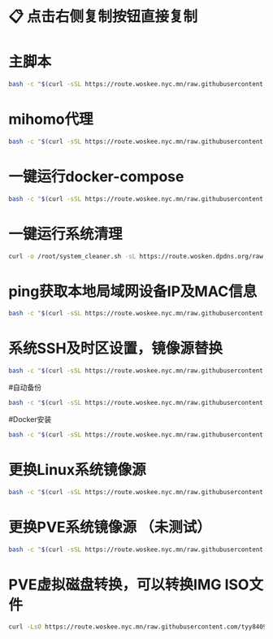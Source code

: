 # 📋 点击右侧复制按钮直接复制


# 主脚本
```bash
bash -c "$(curl -sSL https://route.woskee.nyc.mn/raw.githubusercontent.com/tyy840913/backup/main/main.sh)"
```
# mihomo代理
```bash
bash -c "$(curl -sSL https://route.woskee.nyc.mn/raw.githubusercontent.com/tyy840913/backup/main/mihomo_install.sh)"
```

# 一键运行docker-compose
```bash
bash -c "$(curl -sSL https://route.woskee.nyc.mn/raw.githubusercontent.com/tyy840913/backup/main/docker-compose.sh)"
```

# 一键运行系统清理
```bash
curl -o /root/system_cleaner.sh -sL https://route.wosken.dpdns.org/raw.githubusercontent.com/tyy840913/backup/refs/heads/main/system_cleaner.sh && chmod +x /root/system_cleaner.sh && /root/system_cleaner.sh --install-cron
```

# ping获取本地局域网设备IP及MAC信息
```bash
bash -c "$(curl -sSL https://route.woskee.nyc.mn/raw.githubusercontent.com/tyy840913/backup/main/ping_ip.sh)"
```

# 系统SSH及时区设置，镜像源替换

```bash
bash -c "$(curl -sSL https://route.woskee.nyc.mn/raw.githubusercontent.com/tyy840913/backup/main/init.sh)"
```

#自动备份
```bash
bash -c "$(curl -sSL https://route.woskee.nyc.mn/raw.githubusercontent.com/tyy840913/backup/main/auto_backup.sh)"
```

#Docker安装
```bash
bash -c "$(curl -sSL https://route.woskee.nyc.mn/raw.githubusercontent.com/tyy840913/backup/main/Docker.sh)"
```

# 更换Linux系统镜像源
```bash
bash -c "$(curl -sSL https://route.woskee.nyc.mn/raw.githubusercontent.com/tyy840913/backup/main/mirror.sh)"
```

# 更换PVE系统镜像源 （未测试）
```bash
bash -c "$(curl -sSL https://route.woskee.nyc.mn/raw.githubusercontent.com/tyy840913/backup/main/pve-init.sh)"
```

# PVE虚拟磁盘转换，可以转换IMG ISO文件
```bash
curl -LsO https://route.woskee.nyc.mn/raw.githubusercontent.com/tyy840913/backup/main/qm.sh && chmod +x qm.sh && ./qm.sh
```
